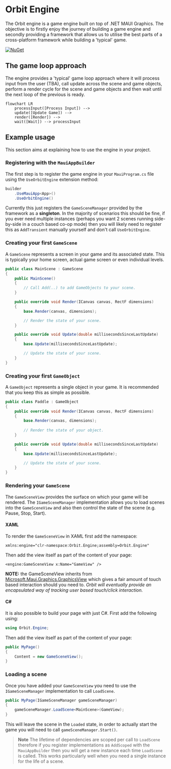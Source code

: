 # Orbit Engine

The Orbit engine is a game engine built on top of .NET MAUI Graphics. The objective is to firstly enjoy the journey of building a game engine and secondly providing a framework that allows us to utilise the best parts of a cross-platform framework while building a 'typical' game.

[![NuGet](https://buildstats.info/nuget/Bijington.Orbit.Engine?includePreReleases=true)]([https://www.nuget.org/packages/Bijington.Orbit.Engine/](https://www.nuget.org/packages/Bijington.Orbit.Engine/))

## The game loop approach

The engine provides a 'typical' game loop approach where it will process input from the user (TBA), call update across the scene and game objects, perform a render cycle for the scene and game objects and then wait until the next loop of the previous is ready.

```mermaid
flowchart LR
    processInput([Process Input]) -->
    update([Update Game]) -->
    render([Render]) -->
    wait([Wait]) --> processInput
```

## Example usage

This section aims at explaining how to use the engine in your project.

### Registering with the `MauiAppBuilder`

The first step is to register the game engine in your `MauiProgram.cs` file using the `UseOrbitEngine` extension method:

```csharp
builder
    .UseMauiApp<App>()
    .UseOrbitEngine()
```

Currently this just registers the `GameSceneManager` provided by the framework as a **singleton**. In the majority of scenarios this should be fine, if you ever need multiple instances (perhaps you want 2 scenes running side-by-side in a couch based co-op mode) then you will likely need to register this as `AddTransient` manually yourself and don't call `UseOrbitEngine`.

### Creating your first `GameScene`

A `GameScene` represents a screen in your game and its associated state. This is typically your home screen, actual game screen or even individual levels.

```csharp
public class MainScene : GameScene
{
    public MainScene()
    {
        // Call Add(..) to add GameObjects to your scene.
    }

    public override void Render(ICanvas canvas, RectF dimensions)
    {
        base.Render(canvas, dimensions);

        // Render the state of your scene.
    }

    public override void Update(double millisecondsSinceLastUpdate)
    {
        base.Update(millisecondsSinceLastUpdate);

        // Update the state of your scene.
    }
}
```

### Creating your first `GameObject`

A `GameObject` represents a single object in your game. It is recommended that you keep this as simple as possible.

```csharp
public class Paddle : GameObject
{
    public override void Render(ICanvas canvas, RectF dimensions)
    {
        base.Render(canvas, dimensions);
    
        // Render the state of your object.
    }

    public override void Update(double millisecondsSinceLastUpdate)
    {
        base.Update(millisecondsSinceLastUpdate);

        // Update the state of your scene.
    }
}
```

### Rendering your `GameScene`

The `GameSceneView` provides the surface on which your game will be rendered. The `IGameSceneManager` implementation allows you to load scenes into the `GameSceneView` and also then control the state of the scene (e.g. Pause, Stop, Start).

#### XAML

To render the `GameSceneView` in XAML first add the namespace:

```xaml
xmlns:engine="clr-namespace:Orbit.Engine;assembly=Orbit.Engine"
```

Then add the view itself as part of the content of your page:

```xaml
<engine:GameSceneView x:Name="GameView" />
```

**NOTE:** the GameSceneView inherits from [Microsoft.Maui.Graphics.GraphicsView](https://docs.microsoft.com/dotnet/maui/user-interface/graphics/) which gives a fair amount of touch based interaction should you need to. *Orbit will eventually provide an encapsulated way of tracking user based touch/click interaction.*

#### C#

It is also possible to build your page with just C#. First add the following using:

```csharp
using Orbit.Engine;
```

Then add the view itself as part of the content of your page:

```csharp
public MyPage()
{
    Content = new GameSceneView();
}
```

### Loading a scene

Once you have added your `GameSceneView` you need to use the `IGameSceneManager` implementation to call `LoadScene`.

```csharp
public MyPage(IGameSceneManager gameSceneManager)
{
    gameSceneManager.LoadScene<MainScene>(GameView);
}
```

This will leave the scene in the `Loaded` state, in order to actually start the game you will need to call `gameSceneManager.Start()`.

> **Note**
> The lifetime of dependencies are scoped per call to `LoadScene` therefore if you register implementations as `AddScoped` with the `MauiAppBuilder` then you will get a new instance each time `LoadScene` is called. This works particularly well when you need a single instance for the life of a scene.
